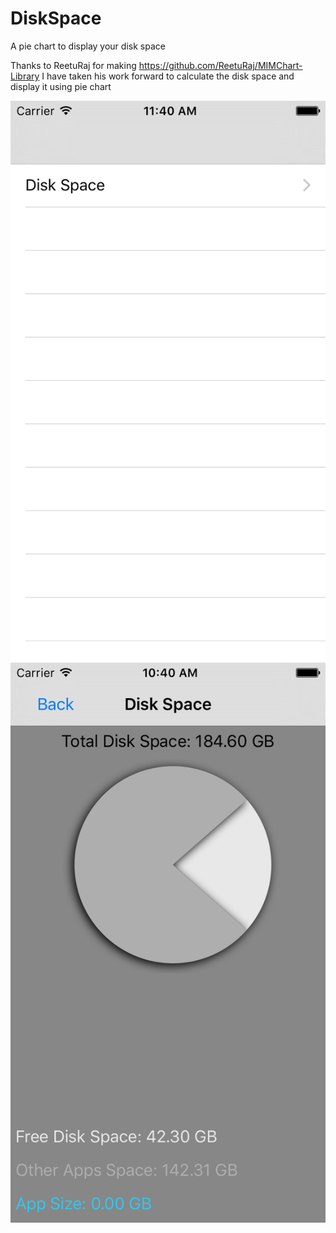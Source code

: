 # DiskSpace
A pie chart to display your disk space

Thanks to ReetuRaj for making https://github.com/ReetuRaj/MIMChart-Library
I have taken his work forward to calculate the disk space and display it using pie chart

![Alt text](https://github.com/hamidjan/DiskSpace/blob/master/DiskSpace/ScreenShots/SS1.png)
![Alt text](https://github.com/hamidjan/DiskSpace/blob/master/DiskSpace/ScreenShots/SS2.png)
